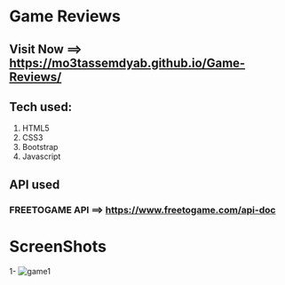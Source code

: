 # Game Reviews

## Visit Now ==> https://mo3tassemdyab.github.io/Game-Reviews/


## Tech used:
1) HTML5
2) CSS3
3) Bootstrap
4) Javascript


## API used
### FREETOGAME API ==> https://www.freetogame.com/api-doc


# ScreenShots
1-
![game1](https://github.com/user-attachments/assets/5dec731c-9e13-4b80-9749-fffebdb4c32b)
